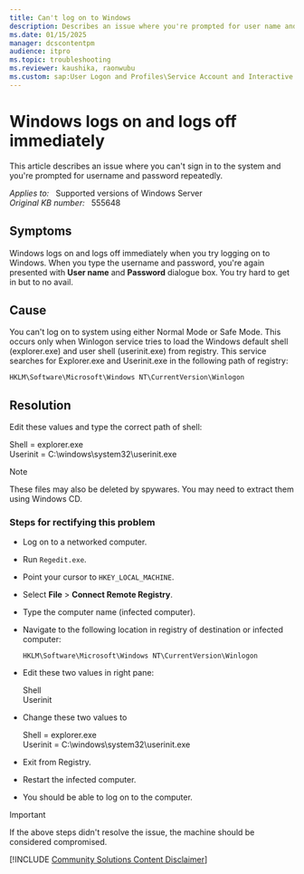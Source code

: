 ```yaml
---
title: Can't log on to Windows
description: Describes an issue where you're prompted for user name and password repeatedly when logging on Windows.
ms.date: 01/15/2025
manager: dcscontentpm
audience: itpro
ms.topic: troubleshooting
ms.reviewer: kaushika, raonwubu
ms.custom: sap:User Logon and Profiles\Service Account and Interactive User Logon Issues and Credential Providers, csstroubleshoot
---
```

# Windows logs on and logs off immediately

This article describes an issue where you can't sign in to the system and you're prompted for username and password repeatedly.

_Applies to:_ &nbsp; Supported versions of Windows Server  
_Original KB number:_ &nbsp; 555648

## Symptoms

Windows logs on and logs off immediately when you try logging on to Windows. When you type the username and password, you're again presented with **User name** and **Password** dialogue box. You try hard to get in but to no avail.

## Cause

You can't log on to system using either Normal Mode or Safe Mode. This occurs only when Winlogon service tries to load the Windows default shell (explorer.exe) and user shell (userinit.exe) from registry. This service searches for Explorer.exe and Userinit.exe in the following path of registry:

`HKLM\Software\Microsoft\Windows NT\CurrentVersion\Winlogon`

## Resolution

Edit these values and type the correct path of shell:

Shell = explorer.exe  
Userinit = C:\windows\system32\userinit.exe

> [!NOTE]
> These files may also be deleted by spywares. You may need to extract them using Windows CD.

### Steps for rectifying this problem

- Log on to a networked computer.
- Run `Regedit.exe`.
- Point your cursor to `HKEY_LOCAL_MACHINE`.
- Select **File** > **Connect Remote Registry**.
- Type the computer name (infected computer).
- Navigate to the following location in registry of destination or infected computer:

  `HKLM\Software\Microsoft\Windows NT\CurrentVersion\Winlogon`
  
- Edit these two values in right pane:

  Shell  
  Userinit
  
- Change these two values to

  Shell = explorer.exe  
  Userinit = C:\windows\system32\userinit.exe
  
- Exit from Registry.
- Restart the infected computer.
- You should be able to log on to the computer.

> [!IMPORTANT]
> If the above steps didn't resolve the issue, the machine should be considered compromised.

[!INCLUDE [Community Solutions Content Disclaimer](../../includes/community-solutions-content-disclaimer.md)]
